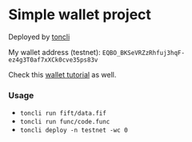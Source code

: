 # Simple wallet project

Deployed by [toncli](https://github.com/disintar/toncli)

My wallet address (testnet): `EQBO_BKSeVRZzRhfuj3hqF-ez4g3T0af7xXCk0cve35ps83v` 

Check this [wallet tutorial](https://ton-community.github.io/tutorials/01-wallet/) as well.

### Usage

- `toncli run fift/data.fif`
- `toncli run func/code.func`
- `toncli deploy -n testnet -wc 0`